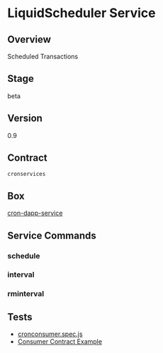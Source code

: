 LiquidScheduler Service
=================

## Overview
Scheduled Transactions

## Stage
beta

## Version
0.9

## Contract

```cronservices```

## Box
[cron-dapp-service](../../developers/boxes/cron-dapp-service)

## Service Commands
### schedule
### interval
### rminterval
## Tests 
* [cronconsumer.spec.js](https://github.com/liquidapps-io/zeus-sdk/tree/master/boxes/groups/services/cron-dapp-service/test/cronconsumer.spec.js)
* [Consumer Contract Example](https://github.com/liquidapps-io/zeus-sdk/tree/master/boxes/groups/services/cron-dapp-service/contracts/eos/cronconsumer/cronconsumer.cpp)

